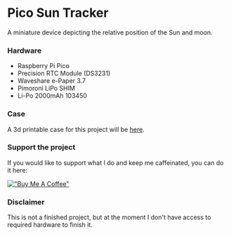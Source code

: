 # Pico Sun Tracker

A miniature device depicting the relative position of the Sun and moon.

### Hardware
* Raspberry Pi Pico
* Precision RTC Module (DS3231)
* Waveshare e-Paper 3.7
* Pimoroni LiPo SHIM
* Li-Po 2000mAh 103450

### Case
A 3d printable case for this project will be [here](https://www.thingiverse.com/dr2mod/designs).

### Support the project
If you would like to support what I do and keep me caffeinated, you can do it here:

[!["Buy Me A Coffee"](https://www.buymeacoffee.com/assets/img/custom_images/orange_img.png)](https://www.buymeacoffee.com/drmod)

### Disclaimer 
This is not a finished project, but at the moment I don't have access to required hardware to finish it.
